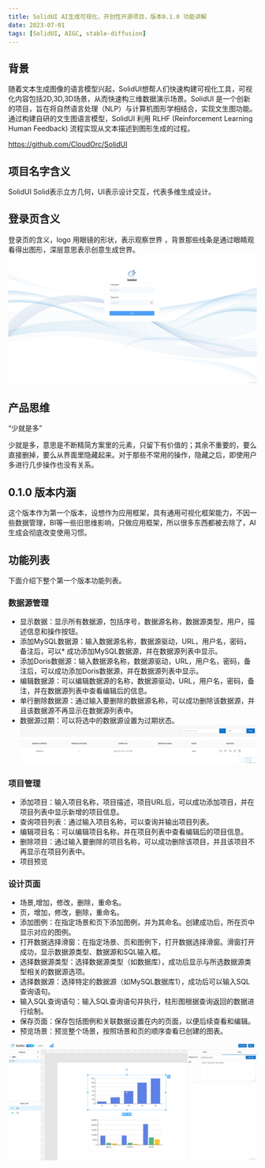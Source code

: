 ```yaml
---
title: SolidUI AI生成可视化，开创性开源项目，版本0.1.0 功能讲解
date: 2023-07-01
tags: [SolidUI, AIGC, stable-diffusion]
---
```


## 背景
随着文本生成图像的语言模型兴起，SolidUI想帮人们快速构建可视化工具，可视化内容包括2D,3D,3D场景，从而快速构三维数据演示场景。SolidUI 是一个创新的项目，旨在将自然语言处理（NLP）与计算机图形学相结合，实现文生图功能。通过构建自研的文生图语言模型，SolidUI 利用 RLHF (Reinforcement Learning Human Feedback) 流程实现从文本描述到图形生成的过程。

https://github.com/CloudOrc/SolidUI

## 项目名字含义
SolidUI  Solid表示立方几何，UI表示设计交互，代表多维生成设计。

## 登录页含义

登录页的含义，logo 用眼镜的形状，表示观察世界 ，背景那些线条是通过眼睛观看得出图形，深层意思表示创意生成世界。
![在这里插入图片描述](/blog/home.png)


## 产品思维

“少就是多”

少就是多，意思是不断精简方案里的元素，只留下有价值的；其余不重要的，要么直接删掉，要么从界面里隐藏起来。对于那些不常用的操作，隐藏之后，即使用户多进行几步操作也没有关系。
## 0.1.0 版本内涵
这个版本作为第一个版本，设想作为应用框架，具有通用可视化框架能力，不因一些数据管理，BI等一些旧思维影响，只做应用框架，所以很多东西都被去除了，AI生成会彻底改变使用习惯。

## 功能列表

下面介绍下整个第一个版本功能列表。
### 数据源管理

* 显示数据：显示所有数据源，包括序号，数据源名称，数据源类型，用户，描述信息和操作按钮。
* 添加MySQL数据源：输入数据源名称，数据源驱动，URL，用户名，密码，备注后，可以*
  成功添加MySQL数据源，并在数据源列表中显示。
* 添加Doris数据源：输入数据源名称，数据源驱动，URL，用户名，密码，备注后，可以成功添加Doris数据源，并在数据源列表中显示。
* 编辑数据源：可以编辑数据源的名称，数据源驱动，URL，用户名，密码，备注，并在数据源列表中查看编辑后的信息。
* 单行删除数据源：通过输入要删除的数据源名称，可以成功删除该数据源，并且该数据源不再显示在数据源列表中。
* 数据源过期：可以将选中的数据源设置为过期状态。
  ![在这里插入图片描述](/blog/datasource.png)

### 项目管理

* 添加项目：输入项目名称，项目描述，项目URL后，可以成功添加项目，并在项目列表中显示新增的项目信息。
* 查询项目列表：通过输入项目名称，可以查询并输出项目列表。
* 编辑项目名：可以编辑项目名称，并在项目列表中查看编辑后的项目信息。
* 删除项目：通过输入要删除的项目名称，可以成功删除该项目，并且该项目不再显示在项目列表中。
* 项目预览


### 设计页面

* 场景,增加，修改，删除，重命名。
* 页，增加，修改，删除，重命名。
* 添加图例：在指定场景和页下添加图例，并为其命名。创建成功后，所在页中显示对应的图例。
* 打开数据选择滑窗：在指定场景、页和图例下，打开数据选择滑窗。滑窗打开成功，显示数据源类型、数据源和SQL输入框。
* 选择数据源类型：选择数据源类型（如数据库），成功后显示与所选数据源类型相关的数据源选项。
* 选择数据源：选择特定的数据源（如MySQL数据库1），成功后可以输入SQL查询语句。
* 输入SQL查询语句：输入SQL查询语句并执行，柱形图根据查询返回的数据进行绘制。
* 保存页面：保存包括图例和关联数据设置在内的页面，以便后续查看和编辑。
* 预览场景：预览整个场景，按照场景和页的顺序查看已创建的图表。

![在这里插入图片描述](/blog/desgin.png)